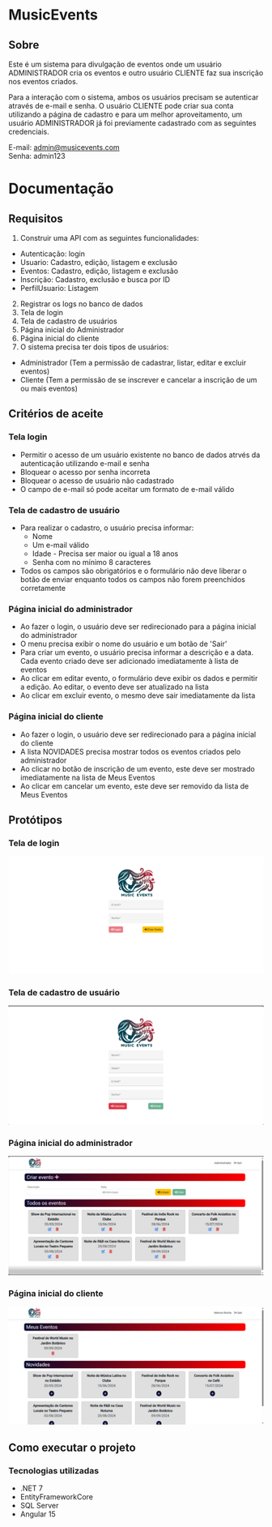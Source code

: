 # MusicEvents

## Sobre
Este é um sistema para divulgação de eventos onde um usuário ADMINISTRADOR cria os eventos e 
outro usuário CLIENTE faz sua inscrição nos eventos criados.

Para a interação com o sistema, ambos os usuários precisam se autenticar através de e-mail e senha.
O usuário CLIENTE pode criar sua conta utilizando a página de cadastro e para um melhor aproveitamento, 
um usuário ADMINISTRADOR já foi previamente cadastrado com as seguintes credenciais. 

E-mail: admin@musicevents.com  <br>
Senha: admin123

# Documentação

## Requisitos

1. Construir uma API com as seguintes funcionalidades: <br>
- Autenticação: login <br>
- Usuario: Cadastro, edição, listagem e exclusão <br>
- Eventos: Cadastro, edição, listagem e exclusão <br>
- Inscrição: Cadastro, exclusão e busca por ID <br>
- PerfilUsuario: Listagem <br>

2. Registrar os logs no banco de dados
3. Tela de login
4. Tela de cadastro de usuários
5. Página inicial do Administrador
6. Página inicial do cliente
7. O sistema precisa ter dois tipos de usuários:
  * Administrador (Tem a permissão de cadastrar, listar, editar e excluir eventos)
  * Cliente (Tem a permissão de se inscrever e cancelar a inscrição de um ou mais eventos)

## Critérios de aceite
### Tela login
* Permitir o acesso de um usuário existente no banco de dados atrvés da autenticação utilizando e-mail e senha
* Bloquear o acesso por senha incorreta
* Bloquear o acesso de usuário não cadastrado
* O campo de e-mail só pode aceitar um formato de e-mail válido

### Tela de cadastro de usuário
* Para realizar o cadastro, o usuário precisa informar: 
  * Nome
  * Um e-mail válido
  * Idade - Precisa ser maior ou igual a 18 anos
  * Senha com no mínimo 8 caracteres
* Todos os campos são obrigatórios e o formulário não deve liberar o botão de enviar enquanto todos os campos não forem preenchidos corretamente

### Página inicial do administrador
* Ao fazer o login, o usuário deve ser redirecionado para a página inicial do administrador
* O menu precisa exibir o nome do usuário e um botão de 'Sair'
* Para criar um evento, o usuário precisa informar a descrição e a data. Cada evento criado deve ser adicionado imediatamente à lista de eventos
* Ao clicar em editar evento, o formulário deve exibir os dados e permitir a edição. Ao editar, o evento deve ser atualizado na lista
* Ao clicar em excluir evento, o mesmo deve sair imediatamente da lista

### Página inicial do cliente
* Ao fazer o login, o usuário deve ser redirecionado para a página inicial do cliente
* A lista NOVIDADES precisa mostrar todos os eventos criados pelo administrador
* Ao clicar no botão de inscrição de um evento, este deve ser mostrado imediatamente na lista de Meus Eventos
* Ao clicar em cancelar um evento, este deve ser removido da lista de Meus Eventos

## Protótipos
### Tela de login
<a href="https://github.com/laercioqfranca/MusicEvent">![Tela de login!](MusicEvent.Web/ClientApp/src/assets/img/tela-login.png "Tela de login")</a>

### Tela de cadastro de usuário
<a href="https://github.com/laercioqfranca/MusicEvent">![Tela de cadastro de usuário!](MusicEvent.Web/ClientApp/src/assets/img/tela-criar-conta.png "Tela de cadastro")</a>

### Página inicial do administrador
<a href="https://github.com/laercioqfranca/MusicEvent">![Página Inicial - Administrador!](MusicEvent.Web/ClientApp/src/assets/img/admin-home.png "Página Inicial - Administrador")</a>

### Página inicial do cliente
<a href="https://github.com/laercioqfranca/MusicEvent">![Página Inicial - Cliente!](MusicEvent.Web/ClientApp/src/assets/img/home-cliente.png "Página Inicial - Cliente")</a>

## Como executar o projeto
### Tecnologias utilizadas
* .NET 7
* EntityFrameworkCore
* SQL Server
* Angular 15
